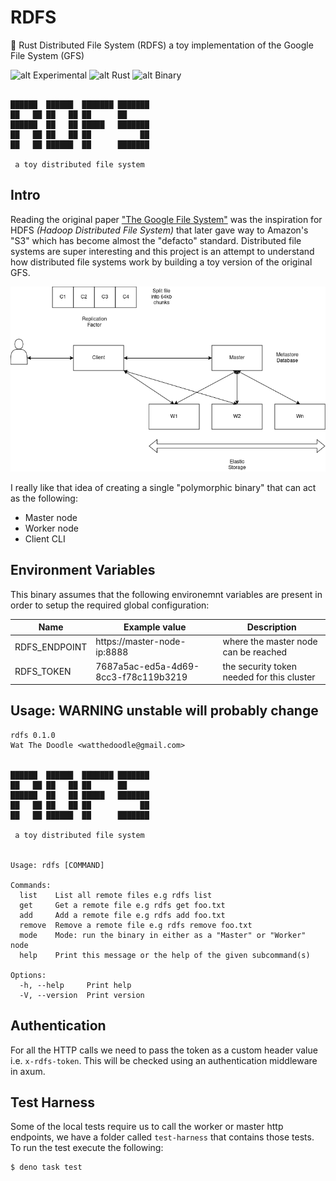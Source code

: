 # RDFS

🔧 Rust Distributed File System (RDFS) a toy implementation of the Google File System (GFS)

![alt Experimental](https://img.shields.io/badge/Type-Experimental-red.svg)
![alt Rust](https://img.shields.io/badge/Language-Rust-orange.svg)
![alt Binary](https://img.shields.io/badge/Binary-Polymorphic-green.svg)

```console

██████  ██████  ███████ ███████
██   ██ ██   ██ ██      ██
██████  ██   ██ █████   ███████
██   ██ ██   ██ ██           ██
██   ██ ██████  ██      ███████

 a toy distributed file system
```

## Intro

Reading the original paper ["The Google File System"](https://pdos.csail.mit.edu/6.824/papers/gfs.pdf)
was the inspiration for HDFS _(Hadoop Distributed File System)_ that later gave way to Amazon's "S3" which has
become almost the "defacto" standard. Distributed file systems are super interesting and this project is
an attempt to understand how distributed file systems work by building a toy version of the original GFS.

![img](GFS.png)

I really like that idea of creating a single "polymorphic binary" that can act as the following:

- Master node
- Worker node
- Client CLI

## Environment Variables

This binary assumes that the following environemnt variables are present in order to setup the
required global configuration:

| Name          | Example value                        | Description                                |
| ------------- | ------------------------------------ | ------------------------------------------ |
| RDFS_ENDPOINT | https://master-node-ip:8888          | where the master node can be reached       |
| RDFS_TOKEN    | 7687a5ac-ed5a-4d69-8cc3-f78c119b3219 | the security token needed for this cluster |

## Usage: WARNING unstable will probably change

```shell
rdfs 0.1.0
Wat The Doodle <watthedoodle@gmail.com>


██████  ██████  ███████ ███████
██   ██ ██   ██ ██      ██
██████  ██   ██ █████   ███████
██   ██ ██   ██ ██           ██
██   ██ ██████  ██      ███████

 a toy distributed file system


Usage: rdfs [COMMAND]

Commands:
  list    List all remote files e.g rdfs list
  get     Get a remote file e.g rdfs get foo.txt
  add     Add a remote file e.g rdfs add foo.txt
  remove  Remove a remote file e.g rdfs remove foo.txt
  mode    Mode: run the binary in either as a "Master" or "Worker" node
  help    Print this message or the help of the given subcommand(s)

Options:
  -h, --help     Print help
  -V, --version  Print version

```

## Authentication

For all the HTTP calls we need to pass the token as a custom header value i.e. `x-rdfs-token`. This
will be checked using an authentication middleware in axum.

## Test Harness

Some of the local tests require us to call the worker or master http endpoints, we have a folder called `test-harness` that contains those tests. To run the test execute the following:

```shell
$ deno task test
```
